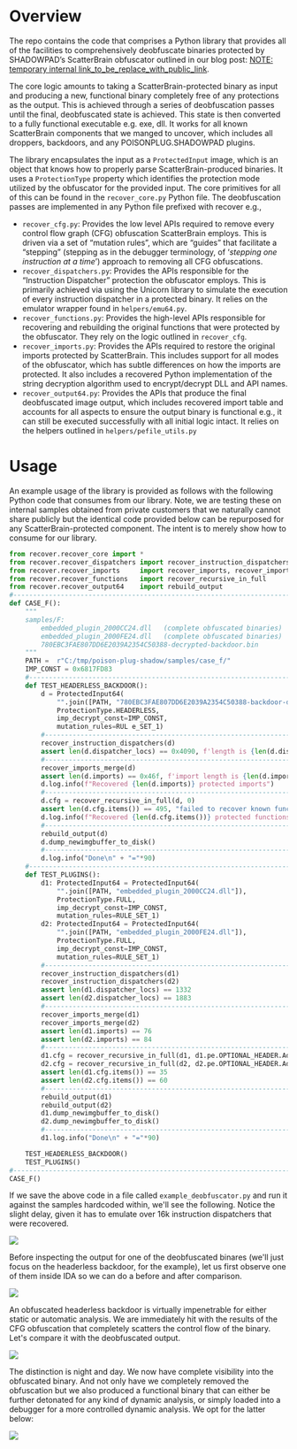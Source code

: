 # Overview

The repo contains the code that comprises a Python library that provides all of the facilities to comprehensively deobfuscate binaries protected by SHADOWPAD’s ScatterBrain obfuscator outlined in our blog post: [NOTE: temporary internal link_to_be_replace_with_public_link](https://docs.google.com/document/d/1Qmu27BtNC5jF6R50TcWPP4zcb2ch5dewxY8Hi6fyprY/edit?tab=t.0). 

The core logic amounts to taking a ScatterBrain-protected binary as input and producing a new, functional binary completely free of any protections as the output. This is achieved through a series of deobfuscation passes until the final, deobfuscated state is achieved. This state is then converted to a fully functional executable e.g. exe, dll.  It works for all known ScatterBrain components that we manged to uncover, which includes all droppers, backdoors, and any POISONPLUG.SHADOWPAD plugins. 

The library encapsulates the input as a `ProtectedInput` image, which is an object that knows how to properly parse ScatterBrain-produced binaries. It uses a `ProtectionType` property which identifies the protection mode utilized by the obfuscator for the provided input. The core primitives for all of this can be found in the `recover_core.py` Python file. The deobfuscation passes are implemented in any Python file prefixed with recover e.g.,
- `recover_cfg.py`: Provides the low level APIs required to remove every control flow graph (CFG) obfuscation ScatterBrain employs. This is driven via a set of “mutation rules”, which are “guides” that facilitate a “stepping” (stepping as in the debugger terminology, of ‘_stepping one instruction at a time_’) approach to removing all  CFG obfuscations.
- `recover_dispatchers.py`: Provides the APIs responsible for the “Instruction Dispatcher” protection the obfuscator employs. This is primarily achieved via using the Unicorn library to simulate the execution of every instruction dispatcher in a protected binary. It relies on the emulator wrapper found in `helpers/emu64.py`.
- `recover_functions.py`: Provides the high-level APIs responsible for recovering and rebuilding the original functions that were protected by the obfuscator. They rely on the logic outlined in `recover_cfg`.
- `recover_imports.py`:  Provides the APIs  required to restore the original imports protected by ScatterBrain. This includes support for all modes of the obfuscator, which has subtle differences on how the imports are protected. It also includes a recovered Python implementation of the string decryption algorithm used to encrypt/decrypt DLL and API names.
- `recover_output64.py`: Provides the APIs that produce the final deobfuscated image output, which includes recovered import table and accounts for all aspects to ensure the output binary is functional e.g., it can still be executed successfully with all initial logic intact. It relies on the helpers outlined in `helpers/pefile_utils.py`

# Usage 

An example usage of the library is provided as follows with the following Python code that consumes from our library. Note, we are testing these on internal samples obtained from private customers that we naturally cannot share publicly but the identical code provided below can be repurposed for any ScatterBrain-protected component. The intent is to merely show how to consume for our library.

```python
from recover.recover_core import *
from recover.recover_dispatchers import recover_instruction_dispatchers
from recover.recover_imports     import recover_imports, recover_imports_merge
from recover.recover_functions   import recover_recursive_in_full
from recover.recover_output64    import rebuild_output
#------------------------------------------------------------------------------
def CASE_F():
    """
    samples/F:
        embedded_plugin_2000CC24.dll   (complete obfuscated binaries)
        embedded_plugin_2000FE24.dll   (complete obfuscated binaries)
        780EBC3FAE807DD6E2039A2354C50388-decrypted-backdoor.bin
    """
    PATH =  r"C:/tmp/poison-plug-shadow/samples/case_f/"
    IMP_CONST = 0x6817FD83
    #---------------------------------------------------------------------------
    def TEST_HEADERLESS_BACKDOOR():
        d = ProtectedInput64(
            "".join([PATH, "780EBC3FAE807DD6E2039A2354C50388-backdoor-decrypted.bin"]),
            ProtectionType.HEADERLESS,
            imp_decrypt_const=IMP_CONST,
            mutation_rules=RUL e_SET_1)
        #--------------------------------------------------------------------------
        recover_instruction_dispatchers(d)
        assert len(d.dispatcher_locs) == 0x4090, f'length is {len(d.dispatcher_locs)}'
        #--------------------------------------------------------------------------
        recover_imports_merge(d)
        assert len(d.imports) == 0x46f, f'import length is {len(d.imports)}'
        d.log.info(f"Recovered {len(d.imports)} protected imports")
        #--------------------------------------------------------------------------
        d.cfg = recover_recursive_in_full(d, 0)
        assert len(d.cfg.items()) == 495, "failed to recover known function amount"
        d.log.info(f"Recovered {len(d.cfg.items())} protected functions.")
        #--------------------------------------------------------------------------
        rebuild_output(d)
        d.dump_newimgbuffer_to_disk()
        #--------------------------------------------------------------------------
        d.log.info("Done\n" + "="*90)
    #---------------------------------------------------------------------------
    def TEST_PLUGINS():
        d1: ProtectedInput64 = ProtectedInput64(
            "".join([PATH, "embedded_plugin_2000CC24.dll"]),
            ProtectionType.FULL,
            imp_decrypt_const=IMP_CONST,
            mutation_rules=RULE_SET_1)
        d2: ProtectedInput64 = ProtectedInput64(
            "".join([PATH, "embedded_plugin_2000FE24.dll"]),
            ProtectionType.FULL,
            imp_decrypt_const=IMP_CONST,
            mutation_rules=RULE_SET_1)
        #-----------------------------------------------------------------------
        recover_instruction_dispatchers(d1)
        recover_instruction_dispatchers(d2)
        assert len(d1.dispatcher_locs) == 1332
        assert len(d2.dispatcher_locs) == 1883
        #-----------------------------------------------------------------------
        recover_imports_merge(d1)
        recover_imports_merge(d2)
        assert len(d1.imports) == 76
        assert len(d2.imports) == 84
        #-----------------------------------------------------------------------
        d1.cfg = recover_recursive_in_full(d1, d1.pe.OPTIONAL_HEADER.AddressOfEntryPoint)
        d2.cfg = recover_recursive_in_full(d2, d2.pe.OPTIONAL_HEADER.AddressOfEntryPoint)
        assert len(d1.cfg.items()) == 35
        assert len(d2.cfg.items()) == 60
        #-----------------------------------------------------------------------
        rebuild_output(d1)
        rebuild_output(d2)
        d1.dump_newimgbuffer_to_disk()
        d2.dump_newimgbuffer_to_disk()
        #-----------------------------------------------------------------------
        d1.log.info("Done\n" + "="*90)

    TEST_HEADERLESS_BACKDOOR()
    TEST_PLUGINS()
#-------------------------------------------------------------------------------
CASE_F()
```

If we save the above code in a file called `example_deobfuscator.py` and run it against the samples hardcoded within, we'll see the following. Notice the slight delay, given it has to emulate over 16k instruction dispatchers that were recovered.

![](data/deobfuscator-example.gif)

Before inspecting the output for one of the deobfuscated binares (we'll just focus on the headerless backdoor, for the example), let us first observe one of them inside IDA so we can do a before and after comparison.

![](data/obfuscated-backdoor-headerless.gif)

An obfuscated headerless backdoor is virtually impenetrable for either static or automatic analysis. We are immediately hit with the results of the CFG obfuscation that completely scatters the control flow of the binary. Let's compare it with the deobfuscated output.

![](data/deobfuscated-backdoor-headerless.gif)

The distinction is night and day. We now have complete visibility into the obfuscated binary. And not only have we completely removed the obfuscation but we also produced a functional binary that can either be further detonated for any kind of dynamic analysis, or simply loaded into a debugger for a more controlled dynamic analysis. We opt for the latter below:

![](data/debug.gif)

